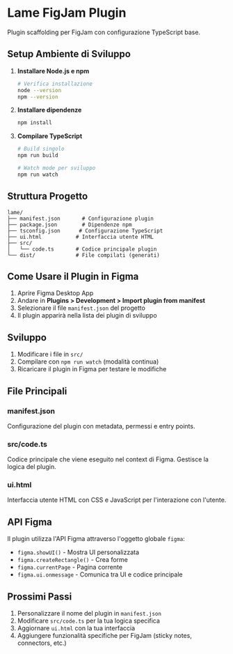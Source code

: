 # Lame FigJam Plugin

Plugin scaffolding per FigJam con configurazione TypeScript base.

## Setup Ambiente di Sviluppo

1. **Installare Node.js e npm**
   ```bash
   # Verifica installazione
   node --version
   npm --version
   ```

2. **Installare dipendenze**
   ```bash
   npm install
   ```

3. **Compilare TypeScript**
   ```bash
   # Build singolo
   npm run build
   
   # Watch mode per sviluppo
   npm run watch
   ```

## Struttura Progetto

```
lame/
├── manifest.json       # Configurazione plugin
├── package.json        # Dipendenze npm
├── tsconfig.json      # Configurazione TypeScript
├── ui.html           # Interfaccia utente HTML
├── src/
│   └── code.ts       # Codice principale plugin
└── dist/             # File compilati (generati)
```

## Come Usare il Plugin in Figma

1. Aprire Figma Desktop App
2. Andare in **Plugins > Development > Import plugin from manifest**
3. Selezionare il file `manifest.json` del progetto
4. Il plugin apparirà nella lista dei plugin di sviluppo

## Sviluppo

1. Modificare i file in `src/`
2. Compilare con `npm run watch` (modalità continua)
3. Ricaricare il plugin in Figma per testare le modifiche

## File Principali

### manifest.json
Configurazione del plugin con metadata, permessi e entry points.

### src/code.ts
Codice principale che viene eseguito nel context di Figma. Gestisce la logica del plugin.

### ui.html
Interfaccia utente HTML con CSS e JavaScript per l'interazione con l'utente.

## API Figma

Il plugin utilizza l'API Figma attraverso l'oggetto globale `figma`:
- `figma.showUI()` - Mostra UI personalizzata
- `figma.createRectangle()` - Crea forme
- `figma.currentPage` - Pagina corrente
- `figma.ui.onmessage` - Comunica tra UI e codice principale

## Prossimi Passi

1. Personalizzare il nome del plugin in `manifest.json`
2. Modificare `src/code.ts` per la tua logica specifica
3. Aggiornare `ui.html` con la tua interfaccia
4. Aggiungere funzionalità specifiche per FigJam (sticky notes, connectors, etc.)